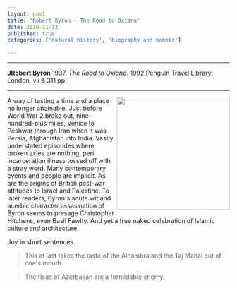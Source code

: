 ```yaml
---
layout: post
title: "Robert Byron - The Road to Oxiana"
date: 2019-11-13
published: true
categories: ['natural history', 'biography and memoir']

---
```



***
<b>JRobert Byron</b> 1937. _The Road to Oxiana_. 1992 Penguin Travel Library: London, vii & 311 pp.

***
<img align="right" width="256" src="https://d3525k1ryd2155.cloudfront.net/h/520/273/1265273520.0.m.jpg" alt="">  

A way of tasting a time and a place no longer attainable.  Just before World War 2 broke out, nine-hundred-plus miles, Venice to Peshwar through Iran when it was Persia, Afghanistan into India.  Vastly understated episondes where broken axles are nothing, peril incarceration illness tossed off with a stray word.  Many contemporary events and people are implicit.  As are the origins of British post-war attitudes to Israel and Palestine.  To later readers, Byron's acute wit and acerbic character assasination of Byron seems to presage Christopher Hitchens, even Basil Fawlty.  And yet a true naked celebration of Islamic culture and architecture. 

Joy in short sentences. 

> This at last takes the taste of the Alhambra and the Taj Mahal out of one's mouth.

> The fleas of Azerbaijan are a formidable enemy.

